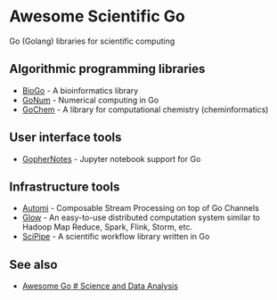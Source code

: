 # Awesome Scientific Go
Go (Golang) libraries for scientific computing

## Algorithmic programming libraries
- [BioGo](https://github.com/biogo/biogo) - A bioinformatics library
- [GoNum](https://github.com/gonum) - Numerical computing in Go
- [GoChem](http://gochem.org/) - A library for computational chemistry (cheminformatics)

## User interface tools
- [GopherNotes](https://github.com/gophergala2016/gophernotes) - Jupyter notebook support for Go

## Infrastructure tools
- [Automi](https://github.com/vladimirvivien/automi) - Composable Stream Processing on top of Go Channels
- [Glow](https://github.com/chrislusf/glow) - An easy-to-use distributed computation system similar to Hadoop Map Reduce, Spark, Flink, Storm, etc.
- [SciPipe](https://github.com/scipipe/scipipe) - A scientific workflow library written in Go

## See also
- [Awesome Go # Science and Data Analysis](https://github.com/avelino/awesome-go#science-and-data-analysis)

